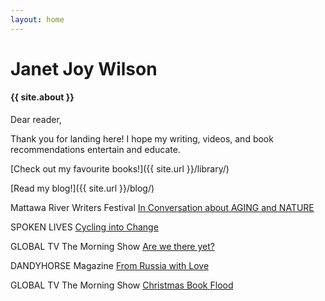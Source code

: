 ```yaml
---
layout: home
---
```


# Janet Joy Wilson

#### {{ site.about }}

Dear reader,

Thank you for landing here! I hope my writing, videos, and book recommendations entertain and educate. 

[Check out my favourite books!]({{ site.url }}/library/)

[Read my blog!]({{ site.url }}/blog/)

<i class="fa fa-television" aria-hidden="true"></i>  Mattawa River Writers Festival [In Conversation about AGING and NATURE](https://youtu.be/ebpH8zStpGg)

<i class="fa fa-microphone" aria-hidden="true"></i> SPOKEN LIVES [Cycling into Change](https://youtu.be/WxVMfLF6vQQ)

<i class="fa fa-television" aria-hidden="true"></i> GLOBAL TV The Morning Show [Are we there yet?](http://globalnews.ca/video/3457965/reading-your-road-trip-away)

<i class="fa fa-newspaper-o" aria-hidden="true"></i> DANDYHORSE Magazine [From Russia with Love](http://dandyhorsemagazine.com/blog/2018/02/20/winter-cycling-conference-report-from-russia-by-janet-joy-wilson/)

<i class="fa fa-television" aria-hidden="true"></i> GLOBAL TV The Morning Show [Christmas Book Flood](https://globalnews.ca/video/rd/1121613891533/)